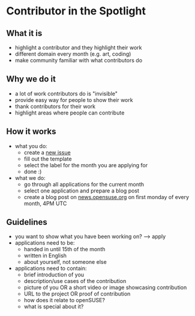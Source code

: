 # Contributor in the Spotlight

## What it is

- highlight a contributor and they highlight their work
- different domain every month (e.g. art, coding)
- make community familiar with what contributors do

## Why we do it

- a lot of work contributors do is "invisible"
- provide easy way for people to show their work
- thank contributors for their work
- highlight areas where people can contribute

## How it works

- what you do:
  - create a [new issue](https://github.com/TobiPeterG/cits/issues/new?assignees=&labels=&projects=&template=application-contributor-in-the-spotlight.md&title=%5BAPPLICATION%5D)
  - fill out the template
  - select the label for the month you are applying for
  - done :)
- what we do:
  - go through all applications for the current month
  - select one application and prepare a blog post
  - create a blog post on [news.opensuse.org](https://news.opensuse.org) on first monday of every month, 4PM UTC

## Guidelines

- you want to show what you have been working on? --> apply
- applications need to be:
  - handed in until 15th of the month
  - written in English
  - about yourself, not someone else
- applications need to contain:
  - brief introduction of you
  - description/use cases of the contribution
  - picture of you OR a short video or image showcasing contribution
  - URL to the project OR proof of contribution
  - how does it relate to openSUSE?
  - what is special about it?
  